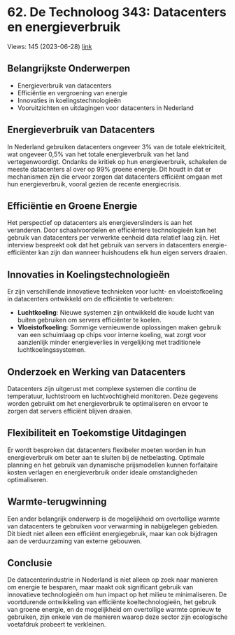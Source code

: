 # 62. De Technoloog 343: Datacenters en energieverbruik
Views: 145 (2023-06-28) [link](https://www.youtube.com/watch?v=p7VID9KrUp4)


 ## Belangrijkste Onderwerpen
- Energieverbruik van datacenters
- Efficiëntie en vergroening van energie
- Innovaties in koelingstechnologieën
- Vooruitzichten en uitdagingen voor datacenters in Nederland

## Energieverbruik van Datacenters
In Nederland gebruiken datacenters ongeveer 3% van de totale elektriciteit, wat ongeveer 0,5% van het totale energieverbruik van het land vertegenwoordigt. Ondanks de kritiek op hun energieverbruik, schakelen de meeste datacenters al over op 99% groene energie. Dit houdt in dat er mechanismen zijn die ervoor zorgen dat datacenters efficiënt omgaan met hun energieverbruik, vooral gezien de recente energiecrisis.

## Efficiëntie en Groene Energie
Het perspectief op datacenters als energieverslinders is aan het veranderen. Door schaalvoordelen en efficiëntere technologieën kan het gebruik van datacenters per verwerkte eenheid data relatief laag zijn. Het interview bespreekt ook dat het gebruik van servers in datacenters energie-efficiënter kan zijn dan wanneer huishoudens elk hun eigen servers draaien.

## Innovaties in Koelingstechnologieën
Er zijn verschillende innovatieve technieken voor lucht- en vloeistofkoeling in datacenters ontwikkeld om de efficiëntie te verbeteren:
- **Luchtkoeling**: Nieuwe systemen zijn ontwikkeld die koude lucht van buiten gebruiken om servers efficiënter te koelen.
- **Vloeistofkoeling**: Sommige vernieuwende oplossingen maken gebruik van een schuimlaag op chips voor interne koeling, wat zorgt voor aanzienlijk minder energieverlies in vergelijking met traditionele luchtkoelingssystemen.

## Onderzoek en Werking van Datacenters
Datacenters zijn uitgerust met complexe systemen die continu de temperatuur, luchtstroom en luchtvochtigheid monitoren. Deze gegevens worden gebruikt om het energieverbruik te optimaliseren en ervoor te zorgen dat servers efficiënt blijven draaien.

## Flexibiliteit en Toekomstige Uitdagingen
Er wordt besproken dat datacenters flexibeler moeten worden in hun energieverbruik om beter aan te sluiten bij de netbelasting. Optimale planning en het gebruik van dynamische prijsmodellen kunnen forfaitaire kosten verlagen en energieverbruik onder ideale omstandigheden optimaliseren.

## Warmte-terugwinning
Een ander belangrijk onderwerp is de mogelijkheid om overtollige warmte van datacenters te gebruiken voor verwarming in nabijgelegen gebieden. Dit biedt niet alleen een efficiënt energiegebruik, maar kan ook bijdragen aan de verduurzaming van externe gebouwen.

## Conclusie
De datacenterindustrie in Nederland is niet alleen op zoek naar manieren om energie te besparen, maar maakt ook significant gebruik van innovatieve technologieën om hun impact op het milieu te minimaliseren. De voortdurende ontwikkeling van efficiënte koeltechnologieën, het gebruik van groene energie, en de mogelijkheid om overtollige warmte opnieuw te gebruiken, zijn enkele van de manieren waarop deze sector zijn ecologische voetafdruk probeert te verkleinen.
